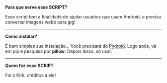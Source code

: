 **Para que serve esse SCRIPT?**

Esse script tem a finalidade de ajudar usuários que usam Android, e precisa converter imagens webp para jpg!
___

**Como instalar?**

É bem simples sua instalação... Você precisará do [Pydroid](https://play.google.com/store/apps/details?id=ru.iiec.pydroid3). Logo após, vá em pip e pesquisa por **pillow**. Depois disso, só usar.
___

**Quem fez esse SCRIPT**

Foi o Kirk, créditos a ele!
